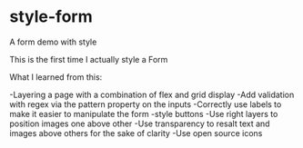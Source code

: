 # style-form
A form demo with style

This is the first time I actually style a Form

What I learned from this:

-Layering a page with a combination of flex and grid display
-Add validation with regex via the pattern property on the inputs
-Correctly use labels to make it easier to manipulate the form
-style buttons
-Use right  layers to position images one above other
-Use transparency to resalt text and images above others for the sake of clarity
-Use open source icons 